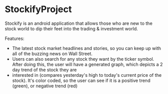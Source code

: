 # StockifyProject

Stockify is an android application that allows those who are new to the stock world to dip their feet into the trading & investment world.

Features:

- The latest stock market headlines and stories, so you can keep up with all of the buzzing news on Wall Street.
- Users can also search for any stock they want by the ticker symbol. After doing this, the user will have a generated graph, which depicts a 2 day trend of the stock they are
- interested in (compares yesterday's high to today's current price of the stock). It's color coded, so the user can see if it is a positive trend (green), or negative trend (red)
